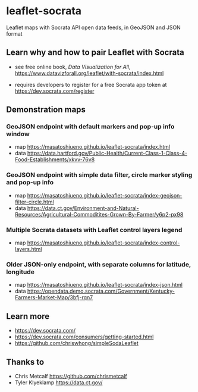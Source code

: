 # leaflet-socrata
Leaflet maps with Socrata API open data feeds, in GeoJSON and JSON format

## Learn why and how to pair Leaflet with Socrata
- see free online book, *Data Visualization for All*, https://www.datavizforall.org/leaflet/with-socrata/index.html

- requires developers to register for a free Socrata app token at https://dev.socrata.com/register

## Demonstration maps

### GeoJSON endpoint with default markers and pop-up info window
- map https://masatoshiueno.github.io/leaflet-socrata/index.html
- data https://data.hartford.gov/Public-Health/Current-Class-1-Class-4-Food-Establishments/xkvv-76v8

### GeoJSON endpoint with simple data filter, circle marker styling and pop-up info
- map https://masatoshiueno.github.io/leaflet-socrata/index-geojson-filter-circle.html
- data https://data.ct.gov/Environment-and-Natural-Resources/Agricultural-Commoditites-Grown-By-Farmer/y6p2-px98

### Multiple Socrata datasets with Leaflet control layers legend
- map https://masatoshiueno.github.io/leaflet-socrata/index-control-layers.html

### Older JSON-only endpoint, with separate columns for latitude, longitude
- map https://masatoshiueno.github.io/leaflet-socrata/index-json.html
- data https://opendata.demo.socrata.com/Government/Kentucky-Farmers-Market-Map/3bfj-rqn7

## Learn more
- https://dev.socrata.com/
- https://dev.socrata.com/consumers/getting-started.html
- https://github.com/chriswhong/simpleSodaLeaflet

## Thanks to
- Chris Metcalf https://github.com/chrismetcalf
- Tyler Klyeklamp https://data.ct.gov/
